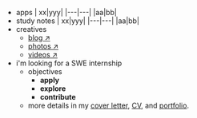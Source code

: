 - apps
  | xx|yyy|
  |---|---|
  |aa|bb|
- study notes
  | xx|yyy|
  |---|---|
  |aa|bb|
- creatives
  - [blog ↗]()
  - [photos ↗]()
  - [videos ↗]()
- i'm looking for a SWE internship
  - objectives
    - **apply** 
    - **explore** 
    - **contribute**
  - more details in my [cover letter](), [CV](), and [portfolio]().


